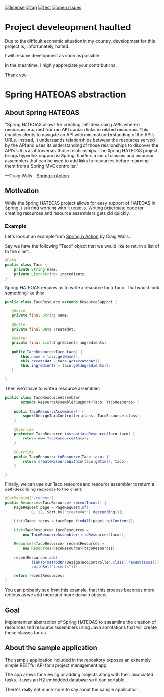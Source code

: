 [![license](https://img.shields.io/github/license/OdaiMohammad/hateoas-x)](https://img.shields.io/github/license/OdaiMohammad/hateoas-x)
[![tag](https://img.shields.io/github/v/tag/OdaiMohammad/hateoas-x)](https://img.shields.io/github/v/tag/OdaiMohammad/hateoas-x)
[![test](https://img.shields.io/github/workflow/status/OdaiMohammad/hateoas-x/Test%20workflow?label=test)](https://img.shields.io/github/workflow/status/OdaiMohammad/hateoas-x/Test%20workflow?label=test)
[![open issues](https://img.shields.io/github/issues-raw/OdaiMohammad/hateoas-x)](https://img.shields.io/github/issues-raw/OdaiMohammad/hateoas-x)

# Project develeopment haulted
Due to the difficult economic situation in my country, development for this project is, unfortunately, halted.

I will resume development as soon as possible.

In the meantime, I highly appreciate your contributions.

Thank you.

# Spring HATEOAS abstraction
## About Spring HATEOAS
"Spring HATEOAS allows for creating self-describing APIs wherein resources returned from an 
API contain links to related resources. 
This enables clients to navigate an API with minimal understanding of the API’s URLs. 
Instead, it understands relationships between the resources served by the API 
and uses its understanding of those relationships to discover the API’s URLs 
as it traverses those relationships.
The Spring HATEOAS project brings hyperlink support to Spring. It offers a set of
classes and resource assemblers that can be used to add links to resources before
returning them from a Spring MVC controller."

—Craig Walls - [Spring in Action](https://www.manning.com/books/spring-in-action-fifth-edition) 

## Motivation
While the Spring HATEOAS project allows for easy support of HATEOAS in Spring, 
I still find working with it tedious. Writing boilerplate code for creating resources and resource assemblers
gets old quickly.

### Example
Let's look at an example from [Spring in Action](https://www.manning.com/books/spring-in-action-fifth-edition) by Craig Walls
:

Say we have the following "Taco" object that we would like to return a list of to the client.

```java
@Data
public class Taco {
    private String name;
    private List<String> ingredients;
}
```
Spring HATEOAS requires us to write a resource for a Taco. That would look something like this:

```java
public class TacoResource extends ResourceSupport {

   @Getter
   private final String name;
   
   @Getter
   private final Date createdAt;
   
   @Getter
   private final List<Ingredient> ingredients;
   
   public TacoResource(Taco taco) { 
       this.name = taco.getName();
       this.createdAt = taco.getCreatedAt();
       this.ingredients = taco.getIngredients(); 
   }
   
}
   ```
   
Then we'd have to write a resource assembler:
```java
public class TacoResourceAssembler
       extends ResourceAssemblerSupport<Taco, TacoResource> {
    
    public TacoResourceAssembler() {
        super(DesignTacoController.class, TacoResource.class);
    }

    @Override
    protected TacoResource instantiateResource(Taco taco) {
        return new TacoResource(taco);
    }
    
    @Override
    public TacoResource toResource(Taco taco) {
        return createResourceWithId(taco.getId(), taco);
    }

}
```

Finally, we can use our Taco resource and resource assembler to return a self-describing response to the client:
```java
@GetMapping("/recent")
public Resources<TacoResource> recentTacos() {
    PageRequest page = PageRequest.of(
            0, 12, Sort.by("createdAt").descending());
    
    List<Taco> tacos = tacoRepo.findAll(page).getContent();
    
    List<TacoResource> tacoResources = 
        new TacoResourceAssembler().toResources(tacos);
    
    Resources<TacoResource> recentResources =
        new Resources<TacoResource>(tacoResources);
    
    recentResources.add(
            linkTo(methodOn(DesignTacoController.class).recentTacos())
            .withRel("recents"));
    
    return recentResources;
}
```

You can probably see from this example, that this process becomes more tedious as we add more and more 
domain objects.

## Goal
Implement an abstraction of Spring HATEOAS to streamline the creation of resources and resource assemblers
using Java annotations that will create these classes for us.

## About the sample application
The sample application included in the repository exposes an extremely simple RESTful API for a project management app.

The app allows for viewing or adding projects along with their associated tasks. It uses an H2 embedded database so it can portable. 

There's really not much more to say about the sample application.
